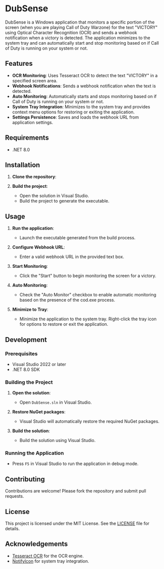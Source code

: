 

# DubSense

DubSense is a Windows application that monitors a specific portion of the screen (when you are playing Call of Duty Warzone) for the text "VICTORY" using Optical Character Recognition (OCR) and sends a webhook notification when a victory is detected. The application minimizes to the system tray and can automatically start and stop monitoring based on if Call of Duty is running on your system or not.

## Features

- **OCR Monitoring**: Uses Tesseract OCR to detect the text "VICTORY" in a specified screen area.
- **Webhook Notifications**: Sends a webhook notification when the text is detected.
- **Auto Monitoring**: Automatically starts and stops monitoring based on if Call of Duty is running on your system or not.
- **System Tray Integration**: Minimizes to the system tray and provides context menu options for restoring or exiting the application.
- **Settings Persistence**: Saves and loads the webhook URL from application settings.

## Requirements

- .NET 8.0

## Installation

1. **Clone the repository**:

2. **Build the project**:
    - Open the solution in Visual Studio.
    - Build the project to generate the executable.

## Usage

1. **Run the application**:
    - Launch the executable generated from the build process.

2. **Configure Webhook URL**:
    - Enter a valid webhook URL in the provided text box.

3. **Start Monitoring**:
    - Click the "Start" button to begin monitoring the screen for a victory.

4. **Auto Monitoring**:
    - Check the "Auto Monitor" checkbox to enable automatic monitoring based on the presence of the cod.exe process.

5. **Minimize to Tray**:
    - Minimize the application to the system tray. Right-click the tray icon for options to restore or exit the application.

## Development

### Prerequisites

- Visual Studio 2022 or later
- .NET 8.0 SDK

### Building the Project

1. **Open the solution**:
    - Open `DubSense.sln` in Visual Studio.

2. **Restore NuGet packages**:
    - Visual Studio will automatically restore the required NuGet packages.

3. **Build the solution**:
    - Build the solution using Visual Studio.

### Running the Application

- Press `F5` in Visual Studio to run the application in debug mode.

## Contributing

Contributions are welcome! Please fork the repository and submit pull requests.

## License

This project is licensed under the MIT License. See the [LICENSE](LICENSE) file for details.

## Acknowledgements

- [Tesseract OCR](https://github.com/tesseract-ocr/tesseract) for the OCR engine.
- [NotifyIcon](https://docs.microsoft.com/en-us/dotnet/api/system.windows.forms.notifyicon) for system tray integration.